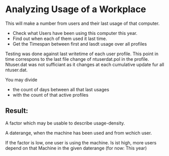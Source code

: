 # Analyzing Usage of a Workplace
This will make a number from users and their last usage of that computer.

- Check what Users have been using this computer this year. 
- Find out when each of them used it last time. 
- Get the Timespan between first and lasdt usage over all profiles

Testing was done against last writetime of each user profile. This point in time correspons to the last file change of ntuserdat.pol in the profile.
Ntuser.dat was not sufficiant as it changes at each cumulative update fur all ntuser.dat.

You may divide 
- the count of days between all that last usages
- with the count of that active profiles

## Result:

A factor which may be usable to describe usage-density.

A daterange, when the machine has been used and from wchich user.

If the factor is low, one user is using the machine. 
Is ist high, more users depend on that Machine in the given daterange (for now: This year)